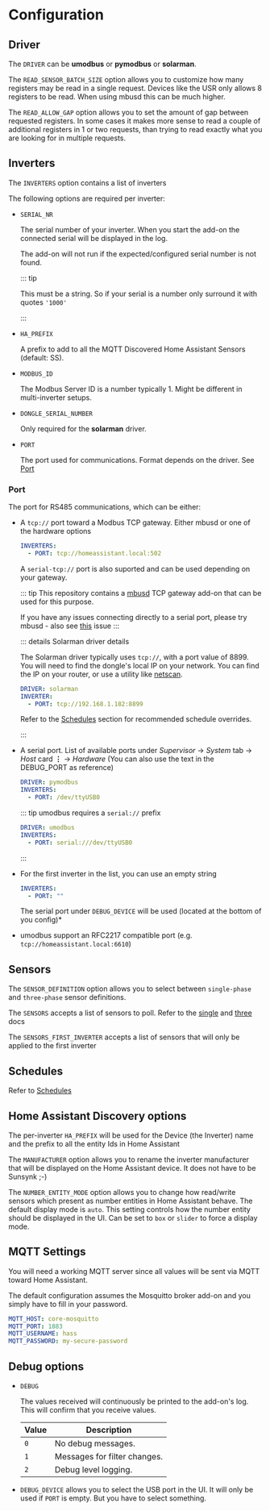 # Configuration

## Driver

The `DRIVER` can be **umodbus** or **pymodbus** or **solarman**.

The `READ_SENSOR_BATCH_SIZE` option allows you to customize how many registers may be read in a single request. Devices like the USR only allows 8 registers to be read. When using mbusd this can be much higher.

The `READ_ALLOW_GAP` option allows you to set the amount of gap between requested registers. In some cases it makes more sense to read a couple of additional registers in 1 or two requests, than trying to read exactly what you are looking for in multiple requests.

## Inverters

The `INVERTERS` option contains a list of inverters

The following options are required per inverter:

- `SERIAL_NR`

  The serial number of your inverter. When you start the add-on the connected serial will be displayed in the log.

  The add-on will not run if the expected/configured serial number is not found.

  ::: tip

  This must be a string. So if your serial is a number only surround it with quotes `'1000'`

  :::

- `HA_PREFIX`

  A prefix to add to all the MQTT Discovered Home Assistant Sensors (default: SS).

- `MODBUS_ID`

  The Modbus Server ID is a number typically 1. Might be different in multi-inverter setups.

- `DONGLE_SERIAL_NUMBER`

  Only required for the **solarman** driver.

- `PORT`

  The port used for communications. Format depends on the driver. See [Port](#port)

### Port

The port for RS485 communications, which can be either:

- A `tcp://` port toward a Modbus TCP gateway. Either mbusd or one of the hardware options

  ```yaml
  INVERTERS:
    - PORT: tcp://homeassistant.local:502
  ```

  A `serial-tcp://` port is also suported and can be used depending on your gateway.

  ::: tip
  This repository contains a [mbusd](../guide/mbusd) TCP gateway add-on that can be used for this purpose.

  If you have any issues connecting directly to a serial port, please try mbusd - also see [this](https://github.com/kellerza/sunsynk/issues/131) issue
  :::

  ::: details Solarman driver details

  The Solarman driver typically uses `tcp://`, with a port value of 8899. You will need to find the dongle's local IP on your network. You can find the IP on your router, or use a utility like [netscan](https://www.portablefreeware.com/?id=730).

  ```yaml
  DRIVER: solarman
  INVERTER:
    - PORT: tcp://192.168.1.182:8899
  ```

  Refer to the [Schedules](./schedules) section for recommended schedule overrides.

  :::

- A serial port. List of available ports under _Supervisor_ -> _System_ tab -> _Host_ card **&vellip;** -> _Hardware_ (You can also use the text in the DEBUG_PORT as reference)

  ```yaml
  DRIVER: pymodbus
  INVERTERS:
    - PORT: /dev/ttyUSB0
  ```

  ::: tip
  umodbus requires a `serial://` prefix

  ```yaml
  DRIVER: umodbus
  INVERTERS:
    - PORT: serial:///dev/ttyUSB0
  ```

    :::

- For the first inverter in the list, you can use an empty string

  ```yaml
  INVERTERS:
    - PORT: ""
  ```

  The serial port under `DEBUG_DEVICE` will be used (located at the bottom of you config)*

- umodbus support an RFC2217 compatible port (e.g. `tcp://homeassistant.local:6610`)

## Sensors

The `SENSOR_DEFINITION` option allows you to select between `single-phase` and `three-phase` sensor definitions.

The `SENSORS` accepts a list of sensors to poll. Refer to the [single](./definitions) and [three](./definitions3ph) docs

The `SENSORS_FIRST_INVERTER` accepts a list of sensors that will only be applied to the first inverter

## Schedules

Refer to [Schedules](./schedules)

## Home Assistant Discovery options

The per-inverter `HA_PREFIX` will be used for the Device (the Inverter) name and the prefix to all the entity Ids in Home Assistant

The `MANUFACTURER` option allows you to rename the inverter manufacturer that will be displayed on the Home Assistant device. It does not have to be Sunsynk ;-)

The `NUMBER_ENTITY_MODE` option allows you to change how read/write sensors which present as number entities in Home Assistant behave.
The default display mode is `auto`. This setting controls how the number entity should be displayed in the UI. Can be set to `box` or `slider` to force a display mode.

## MQTT Settings

You will need a working MQTT server since all values will be sent via MQTT toward Home
Assistant.

The default configuration assumes the Mosquitto broker add-on and you simply have to
fill in your password.

```yaml
MQTT_HOST: core-mosquitto
MQTT_PORT: 1883
MQTT_USERNAME: hass
MQTT_PASSWORD: my-secure-password
```

## Debug options

- `DEBUG`

  The values received will continuously be printed to the add-on's log. This will confirm
  that you receive values.

  | Value | Description                  |
  | ----- | ---------------------------- |
  | `0`   | No debug messages.           |
  | `1`   | Messages for filter changes. |
  | `2`   | Debug level logging.         |

- `DEBUG_DEVICE` allows you to select the USB port in the UI. It will only be used if `PORT` is empty. But you have to select something.
